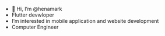 - 👋 Hi, I’m @henamark
- Flutter devwloper
- I’m interested in mobile application and website development
- Computer Engineer

<!---
henamark/henamark is a ✨ special ✨ repository because its `README.md` (this file) appears on your GitHub profile.
You can click the Preview link to take a look at your changes.
--->
